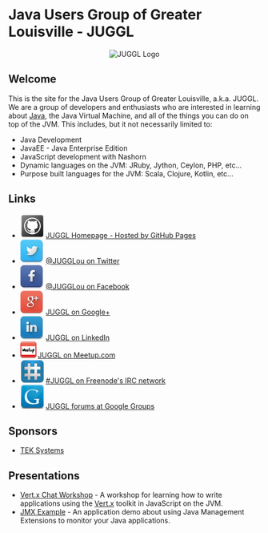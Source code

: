 # Java Users Group of Greater Louisville - JUGGL

<div style="text-align: center;">
  <img src="https://raw.githubusercontent.com/JUGGL/juggl.github.io/master/images/JUGGL-logo.png" alt="JUGGL Logo">
</div>

## Welcome
This is the site for the Java Users Group of Greater Louisville, a.k.a. JUGGL. We are a group of developers and
enthusiasts who are interested in learning about [Java](http://www.java.com/), the Java Virtual Machine, and all of the
things you can do on top of the JVM. This includes, but it not necessarily limited to:

* Java Development
* JavaEE - Java Enterprise Edition
* JavaScript development with Nashorn
* Dynamic languages on the JVM: JRuby, Jython, Ceylon, PHP, etc...
* Purpose built languages for the JVM: Scala, Clojure, Kotlin, etc...

## Links

<ul>
<li><a href="http://www.juggl.us/" target="_homepage"><img src="images/Github.png" style="margin-right: 3px; align: middle;">JUGGL Homepage - Hosted by GitHub Pages</a></li>
<li><a href="https://twitter.com/JUGGLou" target="_twitter"><img src="images/Twitter.png" style="margin-right: 3px; align: middle;">@JUGGLou on Twitter</a></li>
<li><a href="https://www.facebook.com/JUGGLou" target="_facebook"><img src="images/Facebook.png" style="margin-right: 3px; align: middle;">@JUGGLou on Facebook</a></li>
<li><a href="https://www.google.com/+JugglUs" target="_googleplus"><img src="images/GooglePlus.png" style="margin-right: 3px; align: middle;">JUGGL on Google+</a></li>
<li><a href="https://www.linkedin.com/groups/Java-Users-Group-Greater-Louisville-3818364" target="_linkedin"><img src="images/LinkedIn.png" style="margin-right: 3px; align: middle;">JUGGL on LinkedIn</a></li>
<li><a href="http://www.meetup.com/JUGGLou/" target="_meetup"><img src="images/meetup.png" style="margin-right: 3px; align: middle;">JUGGL on Meetup.com</a></li>
<li><a href="http://webchat.freenode.net?channels=%23juggl" target="_webchat"><img src="images/Freenode.png" style="margin-right: 3px; align: middle;">#JUGGL on Freenode's IRC network</a></li>
<li><a href="https://groups.google.com/forum/#!forum/juggl" target="_googlegroups"><img src="images/GoogleGroups.png" style="margin-right: 3px; align: middle;">JUGGL forums at Google Groups</a></li>
</ul>

## Sponsors
* [TEK Systems](http://www.teksystems.com/)

## Presentations

* [Vert.x Chat Workshop](http://www.juggl.us/codepalousa-vertx-chat/) - A workshop for learning how to write applications using the [Vert.x](http://vertx.io/) toolkit in JavaScript on the JVM.
* [JMX Example](http://www.juggl.us/JMXExample/) - An application demo about using Java Management Extensions to monitor your Java applications.
